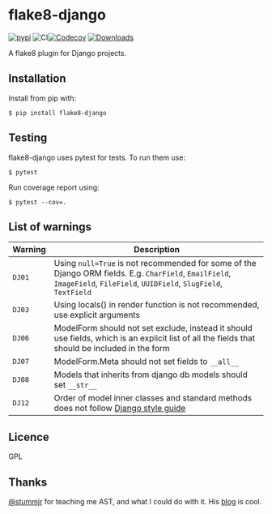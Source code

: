 # flake8-django

[![pypi](https://img.shields.io/pypi/v/flake8-django.svg)](https://pypi.python.org/pypi/flake8-django/)
![CI](https://github.com/rocioar/flake8-django/workflows/CI/badge.svg)[![Codecov](https://codecov.io/gh/rocioar/flake8-django/branch/master/graph/badge.svg)](https://codecov.io/gh/rocioar/flake8-django)
[![Downloads](https://pepy.tech/badge/flake8-django)](https://pepy.tech/project/flake8-django)

A flake8 plugin for Django projects.

## Installation

Install from pip with:

```
$ pip install flake8-django
```

## Testing

flake8-django uses pytest for tests. To run them use:

```
$ pytest
````

Run coverage report using:

```
$ pytest --cov=.
```

## List of warnings

| Warning | Description |
| --- | --- |
| `DJ01` | Using `null=True` is not recommended for some of the Django ORM fields. E.g. `CharField`, `EmailField`, `ImageField`, `FileField`, `UUIDField`, `SlugField`, `TextField` |
| `DJ03` | Using locals() in render function is not recommended, use explicit arguments |
| `DJ06` | ModelForm should not set exclude, instead it should use fields, which is an explicit list of all the fields that should be included in the form |
| `DJ07` | ModelForm.Meta should not set fields to `__all__`|
| `DJ08` | Models that inherits from django db models should set `__str__`|
| `DJ12` | Order of model inner classes and standard methods does not follow [Django style guide](https://docs.djangoproject.com/en/dev/internals/contributing/writing-code/coding-style/#model-style) |

## Licence

GPL

## Thanks

[@stummjr](https://github.com/stummjr) for teaching me AST, and what I could do with it. His [blog](https://stummjr.org/post/building-a-custom-flake8-plugin/) is cool.
